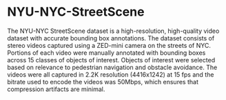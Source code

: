 # NYU-NYC-StreetScene

The NYU-NYC StreetScene dataset is a high-resolution, high-quality video dataset with accurate bounding box annotations. The dataset consists of stereo videos captured using a ZED-mini camera on the streets of NYC. Portions of each video were manually annotated with bounding boxes across 15 classes of objects of interest. Objects of interest were selected based on relevance to pedestrian navigation and obstacle avoidance. The videos were all captured in 2.2K resolution (4416x1242) at 15 fps and the bitrate used to encode the videos was 50Mbps, which ensures that compression artifacts are minimal.
